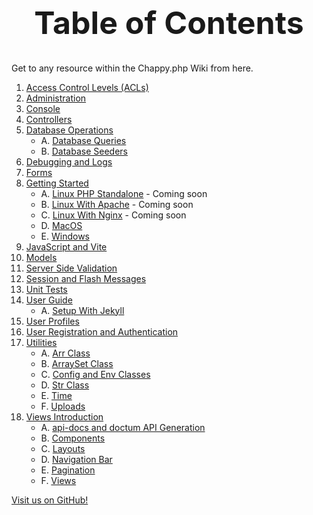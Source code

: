 <h1 style="font-size: 50px; text-align: center;">Table of Contents</h1>
Get to any resource within the Chappy.php Wiki from here.

1. [Access Control Levels (ACLs)](access_control_levels)
2. [Administration](administration)
3. [Console](console)
4. [Controllers](controllers)
5. [Database Operations](database_operations)
    * A. [Database Queries](database_queries)
    * B. [Database Seeders](database_seeders)
6. [Debugging and Logs](debugging_and_logs)
7. [Forms](forms)
8. [Getting Started](getting_started)
    * A. [Linux PHP Standalone](linux-php-standalone) - Coming soon
    * B. [Linux With Apache](linux-apache) - Coming soon
    * C. [Linux With Nginx](linux-nginx) - Coming soon
    * D. [MacOS](macos)
    * E. [Windows](windows)
9. [JavaScript and Vite](javascript)
10. [Models](models)
11. [Server Side Validation](server_side_validation)
12. [Session and Flash Messages](session_and_flash_messages)
13. [Unit Tests](unit_tests)
14. [User Guide](user-guide)
    * A. [Setup With Jekyll](jekyll-setup)
15. [User Profiles](user_profiles)
16. [User Registration and Authentication](user_registration_and_authentication)
17. [Utilities](utilities)
    * A. [Arr Class](arr)
    * B. [ArraySet Class](array_set)
    * C. [Config and Env Classes](config-env)
    * D. [Str Class](str)
    * E. [Time](time)
    * F. [Uploads](uploads)
18. [Views Introduction](views_intro)
    * A. [api-docs and doctum API Generation](doctum)
    * B. [Components](components)
    * C. [Layouts](layouts)
    * D. [Navigation Bar](nav_bar)
    * E. [Pagination](pagination)
    * F. [Views](views)


[Visit us on GitHub!](https://github.com/chapmancbVCU/chappy-php)